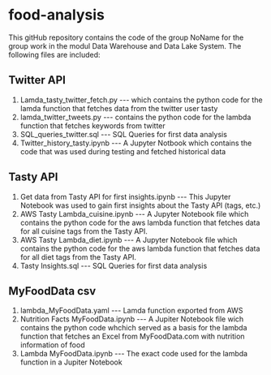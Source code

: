 # food-analysis
This gitHub repository contains the code of the group NoName for the group work in the modul Data Warehouse and Data Lake System. The following files are included:

## Twitter API
1. Lamda_tasty_twitter_fetch.py --- which contains the python code for the lamda function that fetches data from the twitter user tasty
2. lamda_twitter_tweets.py --- contains the python code for the lambda function that fetches keywords from twitter
3. SQL_queries_twitter.sql --- SQL Queries for first data analysis
4. Twitter_history_tasty.ipynb --- A Jupyter Notbook which contains the code that was used during testing and fetched historical data

## Tasty API
1. Get data from Tasty API for first insights.ipynb --- This Jupyter Notebook was used to gain first insights about the Tasty API (tags, etc.)
2. AWS Tasty Lambda_cuisine.ipynb --- A Jupyter Notebook file which contains the python code for the aws lambda function that fetches data for all cuisine tags from the Tasty API.
3. AWS Tasty Lambda_diet.ipynb  --- A Jupyter Notebook file which contains the python code for the aws lambda function that fetches data for all diet tags from the Tasty API.
4. Tasty Insights.sql --- SQL Queries for first data analysis

## MyFoodData csv
1. lambda_MyFoodData.yaml --- Lamda function exported from AWS
2. Nutrition Facts MyFoodData.ipynb --- A Jupiter Notebook file wich contains the python code whchich served as a basis for the lambda function that fetches an Excel from MyFoodData.com with nutrition information of food
3. Lambda MyFoodData.ipynb --- The exact code used for the lambda function in a Jupiter Notebook
